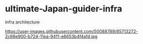 # ultimate-Japan-guider-infra

Infra architecture

https://user-images.githubusercontent.com/50088789/85713272-2c68e900-b724-11ea-9411-e6653b4f4afd.jpg
